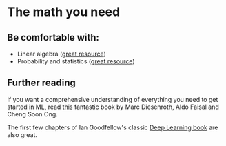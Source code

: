 # The math you need

## Be comfortable with:
- Linear algebra ([great resource](https://www.youtube.com/playlist?list=PLZHQObOWTQDPD3MizzM2xVFitgF8hE_ab))
- Probability and statistics ([great resource](https://www.youtube.com/user/joshstarmer))

## Further reading

If you want a comprehensive understanding of everything you need to get started in ML, read [this](https://mml-book.github.io/book/mml-book.pdf) fantastic book by Marc Diesenroth, Aldo Faisal and Cheng Soon Ong.

The first few chapters of Ian Goodfellow's classic [Deep Learning book](http://www.deeplearningbook.org/) are also great.
